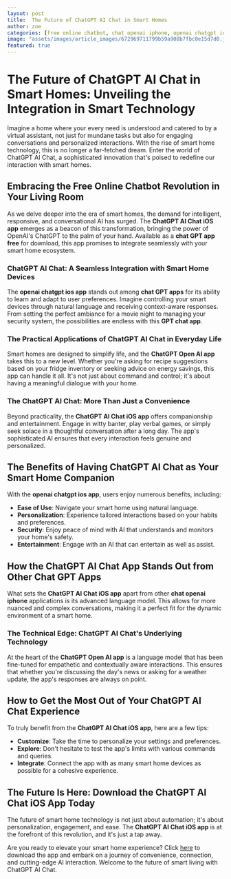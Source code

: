 ```yaml
---
layout: post
title:  The Future of ChatGPT AI Chat in Smart Homes
author: zoe
categories: [free online chatbot, chat openai iphone, openai chatgpt ios app, chat gpt apps, gpt chat app, chat gpt app free, chatgpt open ai app]
image: "assets/images/article_images/672969711799b59a908b7fbc0e15d7d0.jpg"
featured: true
---
```


# The Future of ChatGPT AI Chat in Smart Homes: Unveiling the Integration in Smart Technology

Imagine a home where your every need is understood and catered to by a virtual assistant, not just for mundane tasks but also for engaging conversations and personalized interactions. With the rise of smart home technology, this is no longer a far-fetched dream. Enter the world of ChatGPT AI Chat, a sophisticated innovation that's poised to redefine our interaction with smart homes.

## Embracing the Free Online Chatbot Revolution in Your Living Room

As we delve deeper into the era of smart homes, the demand for intelligent, responsive, and conversational AI has surged. The **ChatGPT AI Chat iOS app** emerges as a beacon of this transformation, bringing the power of OpenAI's ChatGPT to the palm of your hand. Available as a **chat GPT app free** for download, this app promises to integrate seamlessly with your smart home ecosystem.

### ChatGPT AI Chat: A Seamless Integration with Smart Home Devices

The **openai chatgpt ios app** stands out among **chat GPT apps** for its ability to learn and adapt to user preferences. Imagine controlling your smart devices through natural language and receiving context-aware responses. From setting the perfect ambiance for a movie night to managing your security system, the possibilities are endless with this **GPT chat app**.

### The Practical Applications of ChatGPT AI Chat in Everyday Life

Smart homes are designed to simplify life, and the **ChatGPT Open AI app** takes this to a new level. Whether you're asking for recipe suggestions based on your fridge inventory or seeking advice on energy savings, this app can handle it all. It's not just about command and control; it's about having a meaningful dialogue with your home.

### The ChatGPT AI Chat: More Than Just a Convenience

Beyond practicality, the **ChatGPT AI Chat iOS app** offers companionship and entertainment. Engage in witty banter, play verbal games, or simply seek solace in a thoughtful conversation after a long day. The app's sophisticated AI ensures that every interaction feels genuine and personalized.

## The Benefits of Having ChatGPT AI Chat as Your Smart Home Companion

With the **openai chatgpt ios app**, users enjoy numerous benefits, including:

- **Ease of Use**: Navigate your smart home using natural language.
- **Personalization**: Experience tailored interactions based on your habits and preferences.
- **Security**: Enjoy peace of mind with AI that understands and monitors your home's safety.
- **Entertainment**: Engage with an AI that can entertain as well as assist.

## How the ChatGPT AI Chat App Stands Out from Other Chat GPT Apps

What sets the **ChatGPT AI Chat iOS app** apart from other **chat openai iphone** applications is its advanced language model. This allows for more nuanced and complex conversations, making it a perfect fit for the dynamic environment of a smart home.

### The Technical Edge: ChatGPT AI Chat's Underlying Technology

At the heart of the **ChatGPT Open AI app** is a language model that has been fine-tuned for empathetic and contextually aware interactions. This ensures that whether you're discussing the day's news or asking for a weather update, the app's responses are always on point.

## How to Get the Most Out of Your ChatGPT AI Chat Experience

To truly benefit from the **ChatGPT AI Chat iOS app**, here are a few tips:

- **Customize**: Take the time to personalize your settings and preferences.
- **Explore**: Don't hesitate to test the app's limits with various commands and queries.
- **Integrate**: Connect the app with as many smart home devices as possible for a cohesive experience.

## The Future Is Here: Download the ChatGPT AI Chat iOS App Today

The future of smart home technology is not just about automation; it's about personalization, engagement, and ease. The **ChatGPT AI Chat iOS app** is at the forefront of this revolution, and it's just a tap away.

Are you ready to elevate your smart home experience? Click [here](https://apps.apple.com/us/app/ai-ask-chat-with-ai-bots/id6472484891) to download the app and embark on a journey of convenience, connection, and cutting-edge AI interaction. Welcome to the future of smart living with ChatGPT AI Chat.